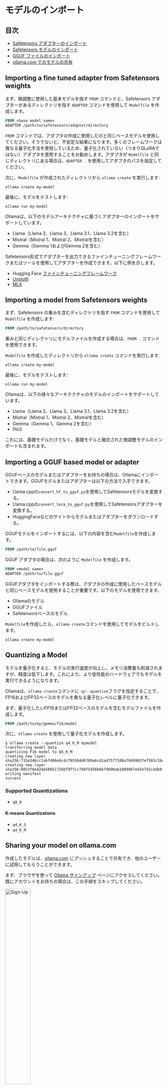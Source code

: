 # モデルのインポート

## 目次

* [Safetensors アダプターのインポート](#Importing-a-fine-tuned-adapter-from-Safetensors-weights)
* [Safetensors モデルのインポート](#Importing-a-model-from-Safetensors-weights)
* [GGUF ファイルのインポート](#Importing-a-GGUF-based-model-or-adapter)
* [ollama.com でのモデルの共有](#Sharing-your-model-on-ollamacom)

## Importing a fine tuned adapter from Safetensors weights

まず、微調整に使用した基本モデルを指す `FROM` コマンドと、Safetensors アダプターがあるディレクトリを指す `ADAPTER` コマンドを使用して `Modelfile` を作成します。

```dockerfile
FROM <base model name>
ADAPTER /path/to/safetensors/adapter/directory
```

`FROM` コマンドでは、アダプタの作成に使用したのと同じベースモデルを使用してください。そうでないと、不安定な結果になります。多くのフレームワークは異なる量子化手法を使用しているため、量子化されていない（つまりQLoRAではない）アダプタを使用することをお勧めします。アダプタが `Modelfile` と同じディレクトリにある場合は、`ADAPTER .` を使用してアダプタのパスを指定してください。

次に、`Modelfile` が作成されたディレクトリから `ollama create` を実行します:

```shell
ollama create my-model
```

最後に、モデルをテストします:

```shell
ollama run my-model
```

Ollamaは、以下のモデルアーキテクチャに基づくアダプターのインポートをサポートしています。

* Llama（Llama 2、Llama 3、Llama 3.1、Llama 3.2を含む）
* Mistral（Mistral 1、Mistral 2、Mixtralを含む）
* Gemma（Gemma 1およびGemma 2を含む）

Safetensors形式でアダプターを出力できるファインチューニングフレームワークまたはツールを使用してアダプターを作成できます。以下に例を示します。

* Hugging Face [ファインチューニングフレームワーク](https://huggingface.co/docs/transformers/en/training)
* [Unsloth](https://github.com/unslothai/unsloth)
* [MLX](https://github.com/ml-explore/mlx)

## Importing a model from Safetensors weights

まず、Safetensors の重みを含むディレクトリを指す `FROM` コマンドを使用して `Modelfile` を作成します:

```dockerfile
FROM /path/to/safetensors/directory
```

重みと同じディレクトリにモデルファイルを作成する場合は、`FROM .` コマンドを使用できます。

`Modelfile` を作成したディレクトリから `ollama create` コマンドを実行します:

```shell
ollama create my-model
```

最後に、モデルをテストします:

```shell
ollama run my-model
```

Ollamaは、以下の様々なアーキテクチャのモデルのインポートをサポートしています。

* Llama（Llama 2、Llama 3、Llama 3.1、Llama 3.2を含む）
* Mistral（Mistral 1、Mistral 2、Mixtralを含む）
* Gemma（Gemma 1、Gemma 2を含む）
* Phi3

これには、基礎モデルだけでなく、基礎モデルと融合された微調整モデルのインポートも含まれます。

## Importing a GGUF based model or adapter

GGUFベースのモデルまたはアダプターをお持ちの場合は、Ollamaにインポートできます。GGUFモデルまたはアダプターは以下の方法で入手できます。

* Llama.cppの`convert_hf_to_gguf.py`を使用してSafetensorsモデルを変換する。
* Llama.cppの`convert_lora_to_gguf.py`を使用してSafetensorsアダプターを変換する。
* HuggingFaceなどのサイトからモデルまたはアダプターをダウンロードする。

GGUFモデルをインポートするには、以下の内容を含む`Modelfile`を作成します。

```dockerfile
FROM /path/to/file.gguf
```

GGUF アダプタの場合は、次のように `Modelfile` を作成します。

```dockerfile
FROM <model name>
ADAPTER /path/to/file.gguf
```

GGUFアダプタをインポートする際は、アダプタの作成に使用したベースモデルと同じベースモデルを使用することが重要です。以下のモデルを使用できます。

* Ollamaのモデル
* GGUFファイル
* Safetensorsベースのモデル

`Modelfile`を作成したら、`ollama create`コマンドを使用してモデルをビルドします。

```shell
ollama create my-model
```

## Quantizing a Model

モデルを量子化すると、モデルの実行速度が向上し、メモリ消費量も削減されますが、精度は低下します。これにより、より低性能のハードウェアでもモデルを実行できるようになります。

Ollamaは、`ollama create`コマンドに`-q/--quantize`フラグを指定することで、FP16およびFP32ベースのモデルを異なる量子化レベルに量子化できます。

まず、量子化したいFP16またはFP32ベースのモデルを含むモデルファイルを作成します。

```dockerfile
FROM /path/to/my/gemma/f16/model
```

次に、`ollama create` を使用して量子化モデルを作成します。

```shell
$ ollama create --quantize q4_K_M mymodel
transferring model data
quantizing F16 model to Q4_K_M
creating new layer sha256:735e246cc1abfd06e9cdcf95504d6789a6cd1ad7577108a70d9902fef503c1bd
creating new layer sha256:0853f0ad24e5865173bbf9ffcc7b0f5d56b66fd690ab1009867e45e7d2c4db0f
writing manifest
success
```

### Supported Quantizations

- `q8_0`

#### K-means Quantizations

- `q4_K_S`
- `q4_K_M`


## Sharing your model on ollama.com

作成したモデルは、[ollama.com](https://ollama.com) にプッシュすることで共有でき、他のユーザーに試用してもらうことができます。

まず、ブラウザを使って [Ollama サインアップ](https://ollama.com/signup) ページにアクセスしてください。既にアカウントをお持ちの場合は、この手順をスキップしてください。

<img src="images/signup.png" alt="Sign-Up" width="40%">

「ユーザー名」フィールドはモデル名の一部として使用されます（例：jmorganca/mymodel）。選択したユーザー名に間違いがないかご確認ください。

アカウントを作成してサインインしたら、[Ollama Keys Settings](https://ollama.com/settings/keys) ページに移動します。

ページの指示に従って、Ollama 公開鍵の場所を確認してください。

<img src="images/ollama-keys.png" alt="Ollama Keys" width="80%">

「Ollama公開鍵を追加」ボタンをクリックし、Ollama公開鍵の内容をコピーしてテキストフィールドに貼り付けてください。

モデルを[ollama.com](https://ollama.com)にプッシュするには、まずモデル名がユーザー名に基づいて正しく設定されていることを確認してください。正しい名前を付けるには、`ollama cp`コマンドを使用してモデルをコピーする必要がある場合があります。モデル名が決まったら、`ollama push`コマンドを使用して[ollama.com](https://ollama.com)にプッシュしてください。

```shell
ollama cp mymodel myuser/mymodel
ollama push myuser/mymodel
```

モデルがプッシュされると、他のユーザーは次のコマンドを使用してモデルをプルして実行できます。

```shell
ollama run myuser/mymodel
```


